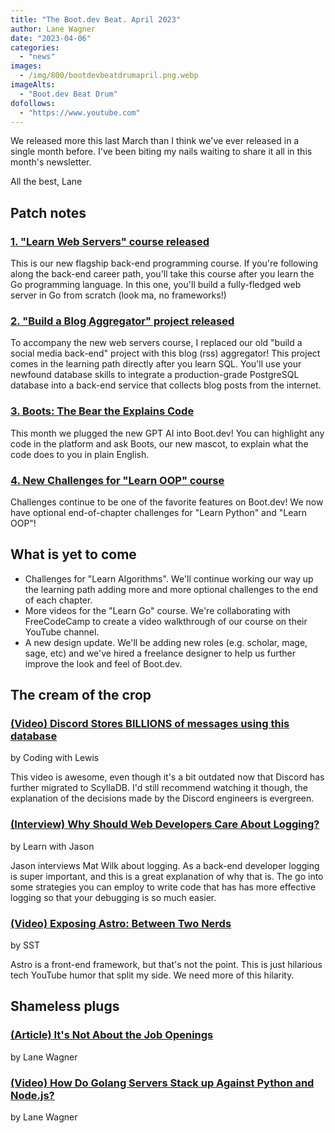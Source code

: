 ```yaml
---
title: "The Boot.dev Beat. April 2023"
author: Lane Wagner
date: "2023-04-06"
categories:
  - "news"
images:
  - /img/800/bootdevbeatdrumapril.png.webp
imageAlts:
  - "Boot.dev Beat Drum"
dofollows:
  - "https://www.youtube.com"
---
```


We released more this last March than I think we've ever released in a single month before. I've been biting my nails waiting to share it all in this month's newsletter.

All the best, Lane

## Patch notes

### [1. "Learn Web Servers" course released](https://boot.dev/learn/learn-web-servers)

This is our new flagship back-end programming course. If you're following along the back-end career path, you'll take this course after you learn the Go programming language. In this one, you'll build a fully-fledged web server in Go from scratch (look ma, no frameworks!)

### [2. "Build a Blog Aggregator" project released](https://boot.dev/build/blog-aggregator)

To accompany the new web servers course, I replaced our old "build a social media back-end" project with this blog (rss) aggregator! This project comes in the learning path directly after you learn SQL. You'll use your newfound database skills to integrate a production-grade PostgreSQL database into a back-end service that collects blog posts from the internet.

### [3. Boots: The Bear the Explains Code](/news/introducing-boots-ai-code-explainer/)

This month we plugged the new GPT AI into Boot.dev! You can highlight any code in the platform and ask Boots, our new mascot, to explain what the code does to you in plain English.

### [4. New Challenges for "Learn OOP" course](https://boot.dev/learn/learn-object-oriented-programming)

Challenges continue to be one of the favorite features on Boot.dev! We now have optional end-of-chapter challenges for "Learn Python" and "Learn OOP"!

## What is yet to come

* Challenges for "Learn Algorithms". We'll continue working our way up the learning path adding more and more optional challenges to the end of each chapter.
* More videos for the "Learn Go" course. We're collaborating with FreeCodeCamp to create a video walkthrough of our course on their YouTube channel.
* A new design update. We'll be adding new roles (e.g. scholar, mage, sage, etc) and we've hired a freelance designer to help us further improve the look and feel of Boot.dev.

## The cream of the crop

### [(Video) Discord Stores BILLIONS of messages using this database](https://www.youtube.com/watch?v=oLiH33dBIu4)

by Coding with Lewis

This video is awesome, even though it's a bit outdated now that Discord has further migrated to ScyllaDB. I'd still recommend watching it though, the explanation of the decisions made by the Discord engineers is evergreen.

### [(Interview) Why Should Web Developers Care About Logging?](https://www.youtube.com/watch?v=Uksx0g3zfr0)

by Learn with Jason

Jason interviews Mat Wilk about logging. As a back-end developer logging is super important, and this is a great explanation of why that is. The go into some strategies you can employ to write code that has has more effective logging so that your debugging is so much easier.

### [(Video) Exposing Astro: Between Two Nerds](https://www.youtube.com/watch?v=-I2Xep0GTQY)

by SST

Astro is a front-end framework, but that's not the point. This is just hilarious tech YouTube humor that split my side. We need more of this hilarity.

## Shameless plugs

### [(Article) It's Not About the Job Openings](https://blog.boot.dev/jobs/not-about-job-openings/)

by Lane Wagner

### [(Video) How Do Golang Servers Stack up Against Python and Node.js?](https://www.youtube.com/watch?v=Z-fBpdwy5aA)

by Lane Wagner
